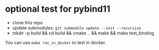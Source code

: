 # optional test for pybind11

-   clone this repo
-   update submodules: `git submodule update --init --recursive`
-   mkdir -p build && cd build && cmake .. && make && make test_binding

You can use `make run_in_docker` to test in docker.

